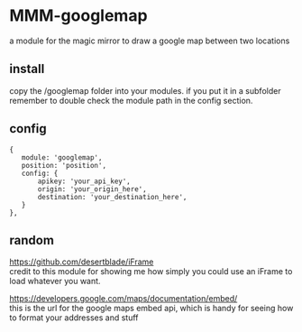 # MMM-googlemap
a module for the magic mirror to draw a google map between two locations

## install
copy the /googlemap folder into your modules. if you put it in a subfolder remember to double check the module path in the config section.

## config

 ```
 {
    module: 'googlemap',
    position: 'position',
    config: {
        apikey: 'your_api_key',
	    origin: 'your_origin_here',
	    destination: 'your_destination_here',
    }
},
```
## random
https://github.com/desertblade/iFrame  
credit to this module for showing me how simply you could use an iFrame to load whatever you want.

https://developers.google.com/maps/documentation/embed/  
this is the url for the google maps embed api, which is handy for seeing how to format your addresses and stuff
